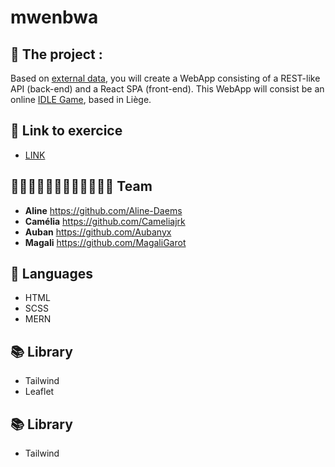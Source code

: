 # mwenbwa

## 🌳 The project :

Based on [external data](https://data.gov.be/en/node/48556), you will create a WebApp consisting of a REST-like API (back-end) and a React SPA (front-end). This WebApp will consist be an online [IDLE Game](https://en.wikipedia.org/wiki/Incremental_game), based in Liège.


## 🔗 Link to exercice
* [LINK](https://github.com/becodeorg/LIE-Hamilton-4.25/tree/master/01-main-course/03-the-mountain/05-mwenbwa)


## 👩🏼‍🎨👩🏻‍🎨🧑🏼‍🎨👩🏼‍🎨 Team
* **Aline**    https://github.com/Aline-Daems
* **Camélia**  https://github.com/Cameliajrk
* **Auban**    https://github.com/Aubanyx
* **Magali**   https://github.com/MagaliGarot


## 🔧 Languages 
* HTML
* SCSS
* MERN

## 📚 Library
* Tailwind
* Leaflet

## 📚 Library
* Tailwind


